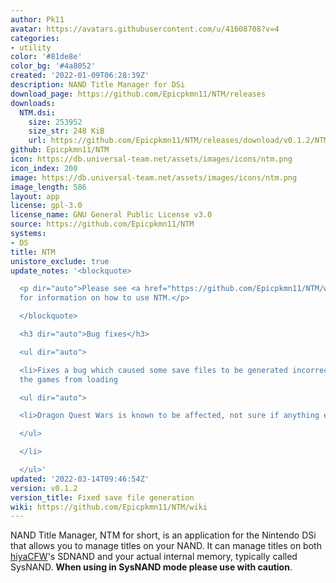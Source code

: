 ```yaml
---
author: Pk11
avatar: https://avatars.githubusercontent.com/u/41608708?v=4
categories:
- utility
color: '#81de8e'
color_bg: '#4a8052'
created: '2022-01-09T06:28:39Z'
description: NAND Title Manager for DSi
download_page: https://github.com/Epicpkmn11/NTM/releases
downloads:
  NTM.dsi:
    size: 253952
    size_str: 248 KiB
    url: https://github.com/Epicpkmn11/NTM/releases/download/v0.1.2/NTM.dsi
github: Epicpkmn11/NTM
icon: https://db.universal-team.net/assets/images/icons/ntm.png
icon_index: 200
image: https://db.universal-team.net/assets/images/icons/ntm.png
image_length: 586
layout: app
license: gpl-3.0
license_name: GNU General Public License v3.0
source: https://github.com/Epicpkmn11/NTM
systems:
- DS
title: NTM
unistore_exclude: true
update_notes: '<blockquote>

  <p dir="auto">Please see <a href="https://github.com/Epicpkmn11/NTM/wiki">the wiki</a>
  for information on how to use NTM.</p>

  </blockquote>

  <h3 dir="auto">Bug fixes</h3>

  <ul dir="auto">

  <li>Fixes a bug which caused some save files to be generated incorrectly, preventing
  the games from loading

  <ul dir="auto">

  <li>Dragon Quest Wars is known to be affected, not sure if anything else was</li>

  </ul>

  </li>

  </ul>'
updated: '2022-03-14T09:46:54Z'
version: v0.1.2
version_title: Fixed save file generation
wiki: https://github.com/Epicpkmn11/NTM/wiki
---
```

NAND Title Manager, NTM for short, is an application for the Nintendo DSi that allows you to manage titles on your NAND. It can manage titles on both [hiyaCFW](https://wiki.ds-homebrew.com/hiyacfw/)'s SDNAND and your actual internal memory, typically called SysNAND. **When using in SysNAND mode please use with caution**.